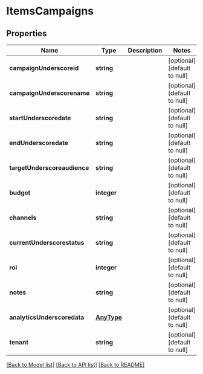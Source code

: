 # ItemsCampaigns

## Properties
Name | Type | Description | Notes
------------ | ------------- | ------------- | -------------
**campaignUnderscoreid** | **string** |  | [optional] [default to null]
**campaignUnderscorename** | **string** |  | [optional] [default to null]
**startUnderscoredate** | **string** |  | [optional] [default to null]
**endUnderscoredate** | **string** |  | [optional] [default to null]
**targetUnderscoreaudience** | **string** |  | [optional] [default to null]
**budget** | **integer** |  | [optional] [default to null]
**channels** | **string** |  | [optional] [default to null]
**currentUnderscorestatus** | **string** |  | [optional] [default to null]
**roi** | **integer** |  | [optional] [default to null]
**notes** | **string** |  | [optional] [default to null]
**analyticsUnderscoredata** | [**AnyType**](.md) |  | [optional] [default to null]
**tenant** | **string** |  | [optional] [default to null]

[[Back to Model list]](../README.md#documentation-for-models) [[Back to API list]](../README.md#documentation-for-api-endpoints) [[Back to README]](../README.md)


